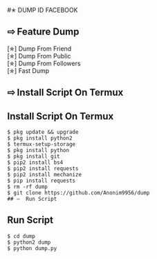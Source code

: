 #✭ DUMP ID FACEBOOK
## ⇨  Feature Dump
[✯] Dump From Friend  
[✯] Dump From Public  
[✯] Dump From Followers   
[✯] Fast Dump  
## ⇨  Install Script On Termux
## Install Script On Termux
```
$ pkg update && upgrade  
$ pkg install python2  
$ termux-setup-storage  
$ pkg install python  
$ pkg install git  
$ pip2 install bs4  
$ pip2 install requests  
$ pip2 install mechanize  
$ pip install requests  
$ rm -rf dump  
$ git clone https://github.com/Anonim9956/dump
## ⇨  Run Script
```
## Run Script
```
$ cd dump  
$ python2 dump  
$ python dump.py  
